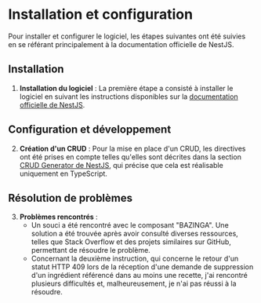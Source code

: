 # Installation et configuration

Pour installer et configurer le logiciel, les étapes suivantes ont été suivies en se référant principalement à la documentation officielle de NestJS.

## Installation

1. **Installation du logiciel** : La première étape a consisté à installer le logiciel en suivant les instructions disponibles sur la [documentation officielle de NestJS](https://docs.nestjs.com/).

## Configuration et développement

2. **Création d'un CRUD** : Pour la mise en place d'un CRUD, les directives ont été prises en compte telles qu'elles sont décrites dans la section [CRUD Generator de NestJS](https://docs.nestjs.com/recipes/crud-generator), qui précise que cela est réalisable uniquement en TypeScript.

## Résolution de problèmes

3. **Problèmes rencontrés** : 
   - Un souci a été rencontré avec le composant "BAZINGA". Une solution a été trouvée après avoir consulté diverses ressources, telles que Stack Overflow et des projets similaires sur GitHub, permettant de résoudre le problème.
   - Concernant la deuxième instruction, qui concerne le retour d'un statut HTTP 409 lors de la réception d'une demande de suppression d'un ingrédient référencé dans au moins une recette, j'ai rencontré plusieurs difficultés et, malheureusement, je n'ai pas réussi à la résoudre.

